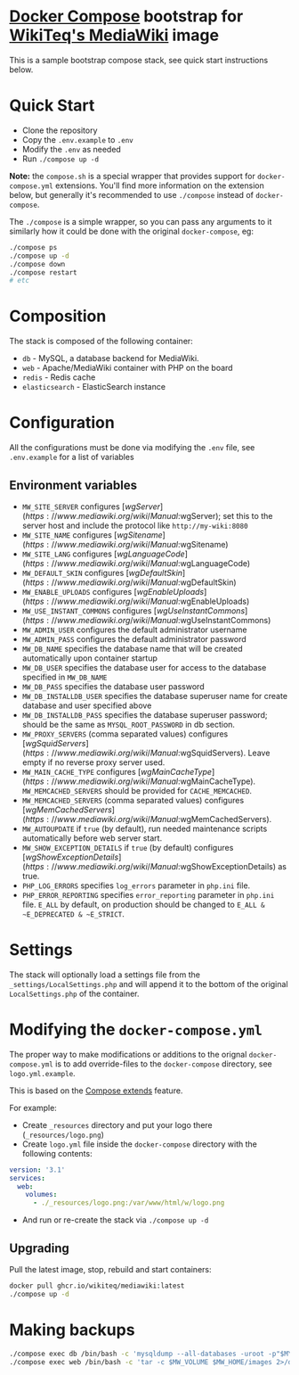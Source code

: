 # [Docker Compose](https://docs.docker.com/compose/) bootstrap for [WikiTeq's MediaWiki](https://github.com/WikiTeq/docker-wikiteq-mediawiki) image

This is a sample bootstrap compose stack, see quick start instructions below.

# Quick Start

* Clone the repository
* Copy the `.env.example` to `.env`
* Modify the `.env` as needed
* Run `./compose up -d`

**Note:** the `compose.sh` is a special wrapper that provides support for
`docker-compose.yml` extensions. You'll find more information on the extension
below, but generally it's recommended to use `./compose` instead of `docker-compose`.

The `./compose` is a simple wrapper, so you can pass any arguments to it similarly
how it could be done with the original `docker-compose`, eg:

```bash
./compose ps
./compose up -d
./compose down
./compose restart
# etc
```

# Composition

The stack is composed of the following container:

- `db` - MySQL, a database backend for MediaWiki.
- `web` - Apache/MediaWiki container with PHP on the board
- `redis` - Redis cache
- `elasticsearch` - ElasticSearch instance

# Configuration

All the configurations must be done via modifying the `.env` file,
see `.env.example` for a list of variables

## Environment variables

- `MW_SITE_SERVER` configures [$wgServer](https://www.mediawiki.org/wiki/Manual:$wgServer); set this to the server host and include the protocol like `http://my-wiki:8080`
- `MW_SITE_NAME` configures [$wgSitename](https://www.mediawiki.org/wiki/Manual:$wgSitename)
- `MW_SITE_LANG` configures [$wgLanguageCode](https://www.mediawiki.org/wiki/Manual:$wgLanguageCode)
- `MW_DEFAULT_SKIN` configures [$wgDefaultSkin](https://www.mediawiki.org/wiki/Manual:$wgDefaultSkin)
- `MW_ENABLE_UPLOADS` configures [$wgEnableUploads](https://www.mediawiki.org/wiki/Manual:$wgEnableUploads)
- `MW_USE_INSTANT_COMMONS` configures [$wgUseInstantCommons](https://www.mediawiki.org/wiki/Manual:$wgUseInstantCommons)
- `MW_ADMIN_USER` configures the default administrator username
- `MW_ADMIN_PASS` configures the default administrator password
- `MW_DB_NAME` specifies the database name that will be created automatically upon container startup
- `MW_DB_USER` specifies the database user for access to the database specified in `MW_DB_NAME`
- `MW_DB_PASS` specifies the database user password
- `MW_DB_INSTALLDB_USER` specifies the database superuser name for create database and user specified above
- `MW_DB_INSTALLDB_PASS` specifies the database superuser password; should be the same as `MYSQL_ROOT_PASSWORD` in db section.
- `MW_PROXY_SERVERS` (comma separated values) configures [$wgSquidServers](https://www.mediawiki.org/wiki/Manual:$wgSquidServers). Leave empty if no reverse proxy server used.
- `MW_MAIN_CACHE_TYPE` configures [$wgMainCacheType](https://www.mediawiki.org/wiki/Manual:$wgMainCacheType). `MW_MEMCACHED_SERVERS` should be provided for `CACHE_MEMCACHED`.
- `MW_MEMCACHED_SERVERS` (comma separated values) configures [$wgMemCachedServers](https://www.mediawiki.org/wiki/Manual:$wgMemCachedServers).
- `MW_AUTOUPDATE` if `true` (by default), run needed maintenance scripts automatically before web server start.
- `MW_SHOW_EXCEPTION_DETAILS` if `true` (by default) configures [$wgShowExceptionDetails](https://www.mediawiki.org/wiki/Manual:$wgShowExceptionDetails) as true.
- `PHP_LOG_ERRORS` specifies `log_errors` parameter in `php.ini` file.
- `PHP_ERROR_REPORTING` specifies `error_reporting` parameter in `php.ini` file. `E_ALL` by default, on production should be changed to `E_ALL & ~E_DEPRECATED & ~E_STRICT`.

# Settings

The stack will optionally load a settings file from the `_settings/LocalSettings.php`
and will append it to the bottom of the original `LocalSettings.php` of the container.

# Modifying the `docker-compose.yml`

The proper way to make modifications or additions to the orignal
`docker-compose.yml` is to add override-files to the `docker-compose`
directory, see `logo.yml.example`.

This is based on the [Compose extends](https://docs.docker.com/compose/extends/)
feature.

For example:

* Create `_resources` directory and put your logo there (`_resources/logo.png`)
* Create `logo.yml` file inside the `docker-compose` directory with the following contents:

```yml
version: '3.1'
services:
  web:
    volumes:
      - ./_resources/logo.png:/var/www/html/w/logo.png
```

* And run or re-create the stack via `./compose up -d`

## Upgrading

Pull the latest image, stop, rebuild and start containers:

```sh
docker pull ghcr.io/wikiteq/mediawiki:latest
./compose up -d
```

# Making backups

```sh
./compose exec db /bin/bash -c 'mysqldump --all-databases -uroot -p"$MYSQL_ROOT_PASSWORD" 2>/dev/null | gzip | base64 -w 0' | base64 -d > backup_$(date +"%Y%m%d_%H%M%S").sql.gz
./compose exec web /bin/bash -c 'tar -c $MW_VOLUME $MW_HOME/images 2>/dev/null | base64 -w 0' | base64 -d > backup_$(date +"%Y%m%d_%H%M%S").tar
```
